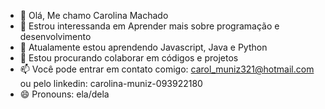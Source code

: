 - 👋 Olá, Me chamo Carolina Machado
- 👀 Estrou interessanda em Aprender mais sobre programação e desenvolvimento
- 🌱 Atualamente estou aprendendo Javascript, Java e Python
- 💞️ Estou procurando colaborar em códigos e projetos
- 📫 Você pode entrar em contato comigo: carol_muniz321@hotmail.com ou pelo linkedin: carolina-muniz-093922180
- 😄 Pronouns: ela/dela


<!---
Carolina-Extermina/Carolina-Extermina is a ✨ special ✨ repository because its `README.md` (this file) appears on your GitHub profile.
You can click the Preview link to take a look at your changes.
--->
